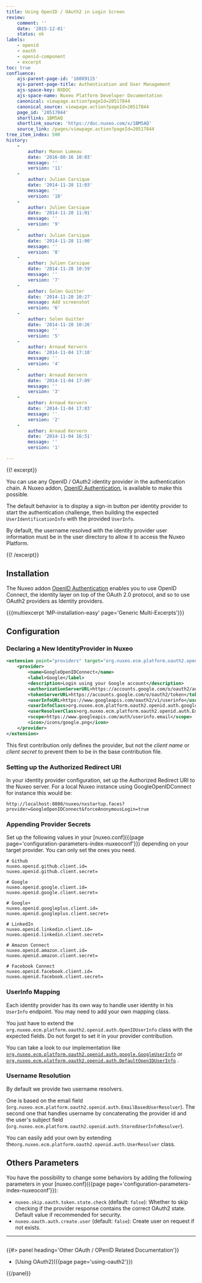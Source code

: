 ```yaml
---
title: Using OpenID / OAuth2 in Login Screen
review:
    comment: ''
    date: '2015-12-01'
    status: ok
labels:
    - openid
    - oauth
    - openid-component
    - excerpt
toc: true
confluence:
    ajs-parent-page-id: '16089115'
    ajs-parent-page-title: Authentication and User Management
    ajs-space-key: NXDOC
    ajs-space-name: Nuxeo Platform Developer Documentation
    canonical: viewpage.action?pageId=20517844
    canonical_source: viewpage.action?pageId=20517844
    page_id: '20517844'
    shortlink: 1BM5AQ
    shortlink_source: 'https://doc.nuxeo.com/x/1BM5AQ'
    source_link: /pages/viewpage.action?pageId=20517844
tree_item_index: 500
history:
    -
        author: Manon Lumeau
        date: '2016-08-16 10:03'
        message: ''
        version: '11'
    -
        author: Julien Carsique
        date: '2014-11-28 11:03'
        message: ''
        version: '10'
    -
        author: Julien Carsique
        date: '2014-11-28 11:01'
        message: ''
        version: '9'
    -
        author: Julien Carsique
        date: '2014-11-28 11:00'
        message: ''
        version: '8'
    -
        author: Julien Carsique
        date: '2014-11-28 10:59'
        message: ''
        version: '7'
    -
        author: Solen Guitter
        date: '2014-11-28 10:27'
        message: Add screenshot
        version: '6'
    -
        author: Solen Guitter
        date: '2014-11-28 10:26'
        message: ''
        version: '5'
    -
        author: Arnaud Kervern
        date: '2014-11-04 17:10'
        message: ''
        version: '4'
    -
        author: Arnaud Kervern
        date: '2014-11-04 17:09'
        message: ''
        version: '3'
    -
        author: Arnaud Kervern
        date: '2014-11-04 17:03'
        message: ''
        version: '2'
    -
        author: Arnaud Kervern
        date: '2014-11-04 16:51'
        message: ''
        version: '1'

---
```

{{! excerpt}}

You can use any OpenID / OAuth2 identity provider in the authentication chain. A Nuxeo addon, [OpenID Authentication](https://connect.nuxeo.com/nuxeo/site/marketplace/package/openid-authentication), is available to make this possible.

The default behavior is to display a sign-in button per identity provider to start the authentication challenge, then building the expected `UserIdentificationInfo` with the provided `UserInfo`.

By default, the username resolved with the identity provider user information must be in the user directory to allow it to access the Nuxeo Platform.

{{! /excerpt}}

## Installation

The Nuxeo addon [OpenID Authentication](https://connect.nuxeo.com/nuxeo/site/marketplace/package/openid-authentication) enables you to use OpenID Connect, the identity layer on top of the OAuth 2.0 protocol, and so to use OAuth2 providers as Identity providers.

{{{multiexcerpt 'MP-installation-easy' page='Generic Multi-Excerpts'}}}

## Configuration

### Declaring a New IdentityProvider in Nuxeo

```xml
<extension point="providers" target="org.nuxeo.ecm.platform.oauth2.openid.OpenIDConnectProviderRegistry">
    <provider>
        <name>GoogleOpenIDConnect</name>
        <label>Google</label>
        <description>Login using your Google account</description>
        <authorizationServerURL>https://accounts.google.com/o/oauth2/auth</authorizationServerURL>
        <tokenServerURL>https://accounts.google.com/o/oauth2/token</tokenServerURL>
        <userInfoURL>https://www.googleapis.com/oauth2/v1/userinfo</userInfoURL>
        <userInfoClass>org.nuxeo.ecm.platform.oauth2.openid.auth.google.GoogleUserInfo</userInfoClass>
        <userResolverClass>org.nuxeo.ecm.platform.oauth2.openid.auth.EmailBasedUserResolver</userResolverClass>
        <scope>https://www.googleapis.com/auth/userinfo.email</scope>
        <icon>/icons/google.png</icon>
    </provider>
</extension>
```

This first contribution only defines the provider, but not the _client name_ or _client secret_ to prevent them to be in the base contribution file.

### Setting up the Authorized Redirect URI

In your identity provider configuration, set up the Authorized Redirect URI to the Nuxeo server. For a local Nuxeo instance using GoogleOpenIDConnect for instance this would be:
```
http://localhost:8080/nuxeo/nxstartup.faces?provider=GoogleOpenIDConnect&forceAnonymousLogin=true
```

### Appending Provider Secrets

Set up the following values in your [nuxeo.conf]({{page page='configuration-parameters-index-nuxeoconf'}}) depending on your target provider. You can only set the ones you need.

```
# Github
nuxeo.openid.github.client.id=
nuxeo.openid.github.client.secret=

# Google
nuxeo.openid.google.client.id=
nuxeo.openid.google.client.secret=

# Google+
nuxeo.openid.googleplus.client.id=
nuxeo.openid.googleplus.client.secret=

# LinkedIn
nuxeo.openid.linkedin.client.id=
nuxeo.openid.linkedin.client.secret=

# Amazon Connect
nuxeo.openid.amazon.client.id=
nuxeo.openid.amazon.client.secret=

# Facebook Connect
nuxeo.openid.facebook.client.id=
nuxeo.openid.facebook.client.secret=
```

### UserInfo Mapping

Each identity provider has its own way to handle user identity in his `UserInfo` endpoint. You may need to add your own mapping class.

You just have to extend the `org.nuxeo.ecm.platform.oauth2.openid.auth.OpenIDUserInfo` class with the expected fields. Do not forget to set it in your provider contribution.

You can take a look to our implementation like [`org.nuxeo.ecm.platform.oauth2.openid.auth.google.GoogleUserInfo`](https://github.com/nuxeo/nuxeo-platform-login/blob/master/nuxeo-platform-login-openid/src/main/java/org/nuxeo/ecm/platform/oauth2/openid/auth/google/GoogleUserInfo.java) or [`org.nuxeo.ecm.platform.oauth2.openid.auth.DefaultOpenIDUserInfo`](https://github.com/nuxeo/nuxeo-platform-login/blob/master/nuxeo-platform-login-openid/src/main/java/org/nuxeo/ecm/platform/oauth2/openid/auth/DefaultOpenIDUserInfo.java) .

### Username Resolution

By default we provide two username resolvers.

One is based on the email field (`org.nuxeo.ecm.platform.oauth2.openid.auth.EmailBasedUserResolver`). The second one that handles username by concatenating the provider id and the user's subject field (`org.nuxeo.ecm.platform.oauth2.openid.auth.StoredUserInfoResolver`).

You can easily add your own by extending the`org.nuxeo.ecm.platform.oauth2.openid.auth.UserResolver` class.

## Others Parameters

You have the possibility to change some behaviors by adding the following parameters in your [nuxeo.conf]({{page page='configuration-parameters-index-nuxeoconf'}}):

*   `nuxeo.skip.oauth.token.state.check` (default: `false`): Whether to skip checking if the provider response contains the correct OAuth2 state. Default value if recommended for security.
*   `nuxeo.oauth.auth.create.user` (default: `false`): Create user on request if not exists.

* * *

<div class="row" data-equalizer data-equalize-on="medium"><div class="column medium-6">

{{#> panel heading='Other OAuth / OPenID Related Documentation'}}

- [Using OAuth2]({{page page='using-oauth2'}})

{{/panel}}</div><div class="column medium-6">

&nbsp;

</div></div>

